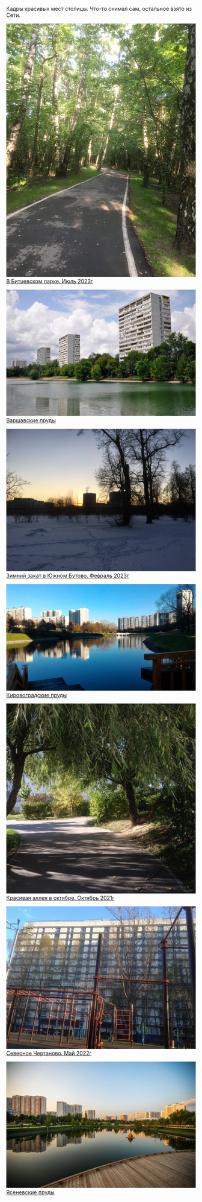 Кадры красивых мест столицы. Что-то снимал сам, остальное взято из Сети.

![](В%20Битцевском%20парке.%20Июль%202023г.jpg)  
[В Битцевском парке. Июль 2023г](В%20Битцевском%20парке.%20Июль%202023г.jpg)

![](Варшавские%20пруды.jpg)  
[Варшавские пруды](Варшавские%20пруды.jpg)

![](Зимний%20закат%20в%20Южном%20Бутово.%20Февраль%202023г.jpg)  
[Зимний закат в Южном Бутово. Февраль 2023г](Зимний%20закат%20в%20Южном%20Бутово.%20Февраль%202023г.jpg)

![](Кировоградские%20пруды.jpg)  
[Кировоградские пруды](Кировоградские%20пруды.jpg)

![](Красивая%20аллея%20в%20октябре.%20Октябрь%202021г.jpg)  
[Красивая аллея в октябре. Октябрь 2021г](Красивая%20аллея%20в%20октябре.%20Октябрь%202021г.jpg)

![](Северное%20Чертаново.%20Май%202022г.jpg)  
[Северное Чертаново. Май 2022г](Северное%20Чертаново.%20Май%202022г.jpg)

![](Ясеневские%20пруды.jpg)  
[Ясеневские пруды](Ясеневские%20пруды.jpg)
